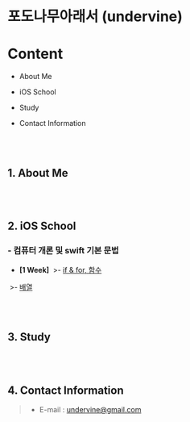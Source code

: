 # 포도나무아래서 (undervine)

# Content

- About Me

- iOS School

- Study

- Contact Information

<br><br>

## 1. About Me
<br><br>
## 2. iOS School
### - 컴퓨터 개론 및 swift 기본 문법

- **[1 Week]**
  >- [if & for, 함수](https://github.com/undervineg/iOS.school/tree/master/week1/0906)
  >
  >- [배열](https://github.com/undervineg/iOS.school/tree/master/week1/0907)

<br><br>
## 3. Study
<br><br>
## 4. Contact Information
> - E-mail : undervine@gmail.com
